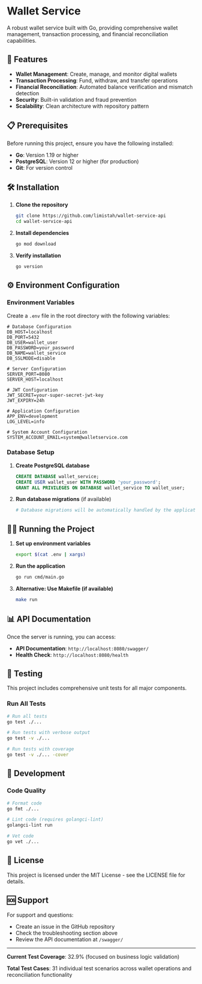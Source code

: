# Wallet Service

A robust wallet service built with Go, providing comprehensive wallet management, transaction processing, and financial reconciliation capabilities.

## 🚀 Features

- **Wallet Management**: Create, manage, and monitor digital wallets
- **Transaction Processing**: Fund, withdraw, and transfer operations
- **Financial Reconciliation**: Automated balance verification and mismatch detection
- **Security**: Built-in validation and fraud prevention
- **Scalability**: Clean architecture with repository pattern

## 📋 Prerequisites

Before running this project, ensure you have the following installed:

- **Go**: Version 1.19 or higher
- **PostgreSQL**: Version 12 or higher (for production)
- **Git**: For version control

## 🛠️ Installation

1. **Clone the repository**
   ```bash
   git clone https://github.com/limistah/wallet-service-api
   cd wallet-service-api
   ```

2. **Install dependencies**
   ```bash
   go mod download
   ```

3. **Verify installation**
   ```bash
   go version
   ```

## ⚙️ Environment Configuration

### Environment Variables

Create a `.env` file in the root directory with the following variables:

```env
# Database Configuration
DB_HOST=localhost
DB_PORT=5432
DB_USER=wallet_user
DB_PASSWORD=your_password
DB_NAME=wallet_service
DB_SSLMODE=disable

# Server Configuration
SERVER_PORT=8080
SERVER_HOST=localhost

# JWT Configuration
JWT_SECRET=your-super-secret-jwt-key
JWT_EXPIRY=24h

# Application Configuration
APP_ENV=development
LOG_LEVEL=info

# System Account Configuration
SYSTEM_ACCOUNT_EMAIL=system@walletservice.com
```

### Database Setup

1. **Create PostgreSQL database**
   ```sql
   CREATE DATABASE wallet_service;
   CREATE USER wallet_user WITH PASSWORD 'your_password';
   GRANT ALL PRIVILEGES ON DATABASE wallet_service TO wallet_user;
   ```

2. **Run database migrations** (if available)
   ```bash
   # Database migrations will be automatically handled by the application
   ```

## 🏃‍♂️ Running the Project

1. **Set up environment variables**
   ```bash
   export $(cat .env | xargs)
   ```

2. **Run the application**
   ```bash
   go run cmd/main.go
   ```

3. **Alternative: Use Makefile (if available)**
   ```bash
   make run
   ```

## 📊 API Documentation

Once the server is running, you can access:

- **API Documentation**: `http://localhost:8080/swagger/`
- **Health Check**: `http://localhost:8080/health`

## 🧪 Testing

This project includes comprehensive unit tests for all major components.

### Run All Tests

```bash
# Run all tests
go test ./...

# Run tests with verbose output
go test -v ./...

# Run tests with coverage
go test -v ./... -cover
```

## 🔧 Development

### Code Quality

```bash
# Format code
go fmt ./...

# Lint code (requires golangci-lint)
golangci-lint run

# Vet code
go vet ./...
```

## 📝 License

This project is licensed under the MIT License - see the LICENSE file for details.

## 🆘 Support

For support and questions:

- Create an issue in the GitHub repository
- Check the troubleshooting section above
- Review the API documentation at `/swagger/`

---

**Current Test Coverage**: 32.9% (focused on business logic validation)

**Total Test Cases**: 31 individual test scenarios across wallet operations and reconciliation functionality
